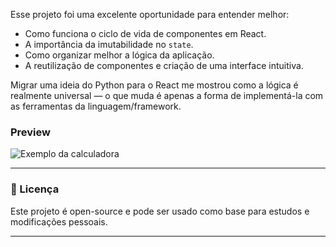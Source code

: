 Esse projeto foi uma excelente oportunidade para entender melhor:

- Como funciona o ciclo de vida de componentes em React.
- A importância da imutabilidade no `state`.
- Como organizar melhor a lógica da aplicação.
- A reutilização de componentes e criação de uma interface intuitiva.

Migrar uma ideia do Python para o React me mostrou como a lógica é realmente universal — o que muda é apenas a forma de implementá-la com as ferramentas da linguagem/framework.

### Preview
![Exemplo da calculadora](https://github.com/user-attachments/assets/13a6579c-199a-47c9-b67a-efe1a82500ac)

---

### 📄 Licença

Este projeto é open-source e pode ser usado como base para estudos e modificações pessoais.

---
